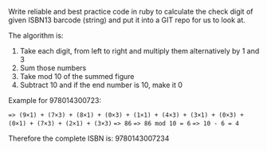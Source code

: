 Write reliable and best practice code in ruby to calculate the check digit of given ISBN13 barcode (string) and put it into a GIT repo for us to look at.

The algorithm is:

1. Take each digit, from left to right and multiply them alternatively by 1 and 3
2. Sum those numbers
3. Take mod 10 of the summed figure
4. Subtract 10 and if the end number is 10, make it 0

Example for 978014300723:

`=> (9×1) + (7×3) + (8×1) + (0×3) + (1×1) + (4×3) + (3×1) + (0×3) + (0×1) + (7×3) + (2×1) + (3×3)`
`=> 86`
`=> 86 mod 10 = 6`
`=> 10 - 6 = 4`

Therefore the complete ISBN is: 9780143007234
